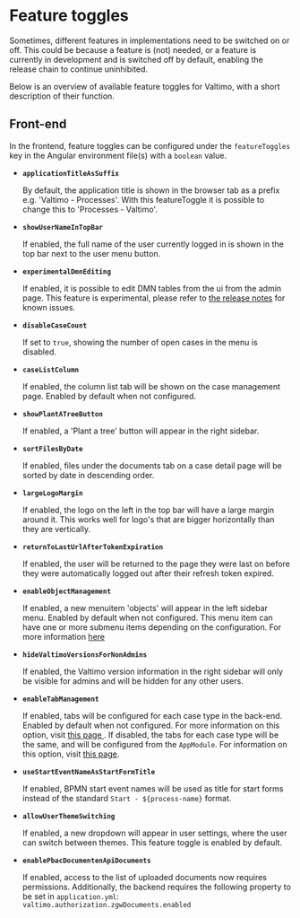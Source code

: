 # Feature toggles

Sometimes, different features in implementations need to be switched on or off. This could be because a feature is (not) needed, or a feature is currently in development and is switched off by default, enabling the release chain to continue uninhibited.

Below is an overview of available feature toggles for Valtimo, with a short description of their function.

## Front-end

In the frontend, feature toggles can be configured under the `featureToggles` key in the Angular environment file(s) with a `boolean` value.

*   **`applicationTitleAsSuffix`**

    By default, the application title is shown in the browser tab as a prefix e.g. 'Valtimo - Processes'. With this featureToggle it is possible to change this to 'Processes - Valtimo'.
*   **`showUserNameInTopBar`**

    If enabled, the full name of the user currently logged in is shown in the top bar next to the user menu button.
*   **`experimentalDmnEditing`**

    If enabled, it is possible to edit DMN tables from the ui from the admin page. This feature is experimental, please refer to [the release notes](../../release-notes/9.x.x/9.20.0-5.9.1/valtimo-frontend-libraries.md) for known issues.
*   **`disableCaseCount`**

    If set to `true`, showing the number of open cases in the menu is disabled.
*   **`caseListColumn`**

    If enabled, the column list tab will be shown on the case management page. Enabled by default when not configured.
*   **`showPlantATreeButton`**

    If enabled, a 'Plant a tree' button will appear in the right sidebar.
*   **`sortFilesByDate`**

    If enabled, files under the documents tab on a case detail page will be sorted by date in descending order.
*   **`largeLogoMargin`**

    If enabled, the logo on the left in the top bar will have a large margin around it. This works well for logo's that are bigger horizontally than they are vertically.
*   **`returnToLastUrlAfterTokenExpiration`**

    If enabled, the user will be returned to the page they were last on before they were automatically logged out after their refresh token expired.
*   **`enableObjectManagement`**

    If enabled, a new menuitem 'objects' will appear in the left sidebar menu. Enabled by default when not configured. This menu item can have one or more submenu items depending on the configuration. For more information [here](../../fundamentals/getting-started/modules/zgw/object-management.md)
*   **`hideValtimoVersionsForNonAdmins`**

    If enabled, the Valtimo version information in the right sidebar will only be visible for admins and will be hidden for any other users.
*   **`enableTabManagement`**

    If enabled, tabs will be configured for each case type in the back-end. Enabled by default when not configured. For more information on this option, visit [this page ](../../features/case/for-developers/case-tabs.md). If disabled, the tabs for each case type will be the same, and will be configured from the `AppModule`. For information on this option, visit [this page](https://github.com/valtimo-platform/valtimo-documentation/blob/main/running-valtimo/application-configuration/broken-reference/README.md).
*   **`useStartEventNameAsStartFormTitle`**

    If enabled, BPMN start event names will be used as title for start forms instead of the standard `Start - ${process-name}` format.
*   **`allowUserThemeSwitching`**

    If enabled, a new dropdown will appear in user settings, where the user can switch between themes. This feature toggle is enabled by default.
*   **`enablePbacDocumentenApiDocuments`**

    If enabled, access to the list of uploaded documents now requires permissions. Additionally, the backend requires the following property to be set in `application.yml`:\
    `valtimo.authorization.zgwDocuments.enabled`
